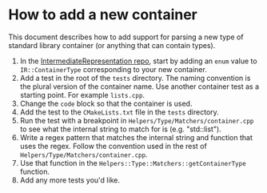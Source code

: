 # How to add a new container #

This document describes how to add support for parsing a new type of standard library container (or anything that can contain types).

1. In the [IntermediateRepresentation repo](https://github.com/srydell/IntermediateRepresentation), start by adding an `enum` value to `IR::ContainerType` corresponding to your new container.
2. Add a test in the root of the `tests` directory. The naming convention is the plural version of the container name. Use another container test as a starting point. For example `lists.cpp`.
3. Change the `code` block so that the container is used.
4. Add the test to the `CMakeLists.txt` file in the `tests` directory.
5. Run the test with a breakpoint in `Helpers/Type/Matchers/container.cpp` to see what the internal string to match for is (e.g. "std::list<int>").
6. Write a regex pattern that matches the internal string and function that uses the regex. Follow the convention used in the rest of `Helpers/Type/Matchers/container.cpp`.
7. Use that function in the `Helpers::Type::Matchers::getContainerType` function.
8. Add any more tests you'd like.


